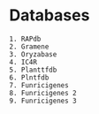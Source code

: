 # Databases

```
1. RAPdb
2. Gramene
3. Oryzabase
4. IC4R
5. Planttfdb
6. Plntfdb
7. Funricigenes
8. Funricigenes 2
9. Funricigenes 3

```

